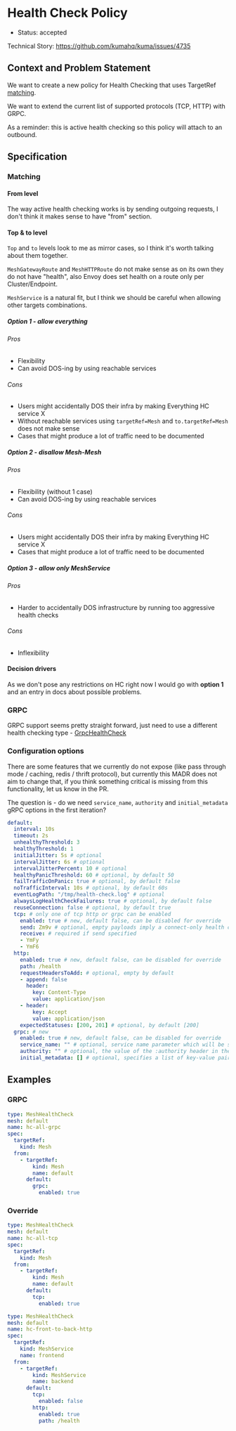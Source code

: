 # Health Check Policy

* Status: accepted

Technical Story: https://github.com/kumahq/kuma/issues/4735

## Context and Problem Statement

We want to create a new policy for Health Checking that uses TargetRef [matching](https://github.com/kumahq/kuma/blob/22c157d4adac7f518b1b49939c7e9ea4d2a1876c/docs/madr/decisions/005-policy-matching.md).

We want to extend the current list of supported protocols (TCP, HTTP) with GRPC.

As a reminder: this is active health checking so this policy will attach to an outbound.

## Specification

### Matching

#### From level

The way active health checking works is by sending outgoing requests, I don't think it makes sense to have "from" section.

#### Top & to level

`Top` and `to` levels look to me as mirror cases, so I think it's worth talking about them together.

`MeshGatewayRoute` and `MeshHTTPRoute` do not make sense as on its own they do not have "health",
also Envoy does set health on a route only per Cluster/Endpoint.

`MeshService` is a natural fit, but I think we should be careful when allowing other targets combinations.

##### Option 1 - allow everything

###### Pros

- Flexibility
- Can avoid DOS-ing by using reachable services

###### Cons

- Users might accidentally DOS their infra by making Everything HC service X
- Without reachable services using `targetRef=Mesh` and `to.targetRef=Mesh` does not make sense
- Cases that might produce a lot of traffic need to be documented

##### Option 2 - disallow Mesh-Mesh

###### Pros

- Flexibility (without 1 case)
- Can avoid DOS-ing by using reachable services

###### Cons

- Users might accidentally DOS their infra by making Everything HC service X
- Cases that might produce a lot of traffic need to be documented

##### Option 3 - allow only MeshService

###### Pros

- Harder to accidentally DOS infrastructure by running too aggressive health checks

###### Cons

- Inflexibility

#### Decision drivers

As we don't pose any restrictions on HC right now I would go with **option 1** and an entry in docs about possible problems.

### GRPC

GRPC support seems pretty straight forward,
just need to use a different health checking type - [GrpcHealthCheck](https://www.envoyproxy.io/docs/envoy/latest/api-v3/config/core/v3/health_check.proto.html?highlight=grpc_health_check#envoy-v3-api-field-config-core-v3-healthcheck-grpc-health-check)

### Configuration options

There are some features that we currently do not expose (like pass through mode / caching, redis / thrift protocol),
but currently this MADR does not aim to change that, if you think something critical is missing from this functionality,
let us know in the PR.

The question is - do we need `service_name`, `authority` and `initial_metadata` gRPC options in the first iteration?

```yaml
default:
  interval: 10s
  timeout: 2s
  unhealthyThreshold: 3
  healthyThreshold: 1
  initialJitter: 5s # optional
  intervalJitter: 6s # optional
  intervalJitterPercent: 10 # optional
  healthyPanicThreshold: 60 # optional, by default 50
  failTrafficOnPanic: true # optional, by default false
  noTrafficInterval: 10s # optional, by default 60s
  eventLogPath: "/tmp/health-check.log" # optional
  alwaysLogHealthCheckFailures: true # optional, by default false
  reuseConnection: false # optional, by default true
  tcp: # only one of tcp http or grpc can be enabled
    enabled: true # new, default false, can be disabled for override
    send: Zm9v # optional, empty payloads imply a connect-only health check
    receive: # required if send specified
    - YmFy
    - YmF6
  http:
    enabled: true # new, default false, can be disabled for override
    path: /health
    requestHeadersToAdd: # optional, empty by default
    - append: false
      header:
        key: Content-Type
        value: application/json
    - header:
        key: Accept
        value: application/json
    expectedStatuses: [200, 201] # optional, by default [200]
  grpc: # new
    enabled: true # new, default false, can be disabled for override
    service_name: "" # optional, service name parameter which will be sent to gRPC service
    authority: "" # optional, the value of the :authority header in the gRPC health check request, by default name of the cluster this health check is associated with
    initial_metadata: [] # optional, specifies a list of key-value pairs that should be added to the metadata of each GRPC
```

## Examples

### GRPC

```yaml
type: MeshHealthCheck
mesh: default
name: hc-all-grpc
spec:
  targetRef:
    kind: Mesh
  from:
    - targetRef:
        kind: Mesh
        name: default
      default:
        grpc:
          enabled: true
```

### Override

```yaml
type: MeshHealthCheck
mesh: default
name: hc-all-tcp
spec:
  targetRef:
    kind: Mesh
  from:
    - targetRef:
        kind: Mesh
        name: default
      default:
        tcp:
          enabled: true
```

```yaml
type: MeshHealthCheck
mesh: default
name: hc-front-to-back-http
spec:
  targetRef:
    kind: MeshService
    name: frontend
  from:
    - targetRef:
        kind: MeshService
        name: backend
      default:
        tcp:
          enabled: false
        http:
          enabled: true
          path: /health
```
